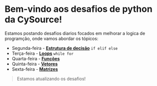 # Bem-vindo aos desafios de python da CySource!

Estamos postando desafios diarios focados em melhorar a logica de programção, onde vamos abordar os tópicos:
- Segunda-feira - [**Estrutura de decisão**](Estrutura_decisao/Desafios.md) `if elif else`
- Terça-feira - [**Loops**](Loops/) `while for`
- Quarta-feira - [**Funções**](Funcoes/)
- Quinta-feira - [**Vetores**](Vetores)
- Sexta-feira - [**Matrizes**](Matrizes)

> Estamos atualizando os desafios!